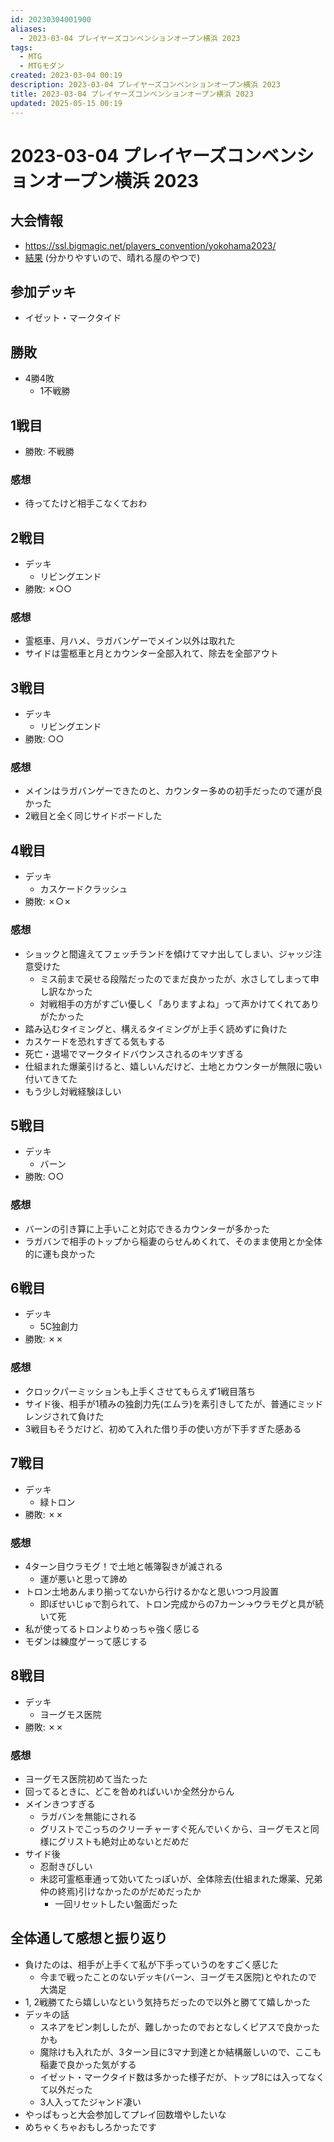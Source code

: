 ```yaml
---
id: 20230304001900
aliases:
  - 2023-03-04 プレイヤーズコンベンションオープン横浜 2023
tags:
  - MTG
  - MTGモダン
created: 2023-03-04 00:19
description: 2023-03-04 プレイヤーズコンベンションオープン横浜 2023
title: 2023-03-04 プレイヤーズコンベンションオープン横浜 2023
updated: 2025-05-15 00:19
---
```


# 2023-03-04 プレイヤーズコンベンションオープン横浜 2023

## 大会情報

- https://ssl.bigmagic.net/players_convention/yokohama2023/
- [結果](https://www.hareruyamtg.com/ja/deck/result?eventName=%E3%83%97%E3%83%AC%E3%82%A4%E3%83%A4%E3%83%BC%E3%82%BA%E3%82%B3%E3%83%B3%E3%83%99%E3%83%B3%E3%82%B7%E3%83%A7%E3%83%B3%E6%A8%AA%E6%B5%9C2023+-+%E3%83%A2%E3%83%80%E3%83%B3%E3%82%AA%E3%83%BC%E3%83%97%E3%83%B3) (分かりやすいので、晴れる屋のやつで)

## 参加デッキ

- イゼット・マークタイド

## 勝敗

- 4勝4敗
    - 1不戦勝

## 1戦目
- 勝敗: 不戦勝

### 感想

- 待ってたけど相手こなくておわ

## 2戦目
- デッキ
    - リビングエンド
- 勝敗:  ✗○○

### 感想

- 霊柩車、月ハメ、ラガバンゲーでメイン以外は取れた
- サイドは霊柩車と月とカウンター全部入れて、除去を全部アウト

## 3戦目
- デッキ
    - リビングエンド
- 勝敗: ○○

### 感想

- メインはラガバンゲーできたのと、カウンター多めの初手だったので運が良かった
- 2戦目と全く同じサイドボードした

## 4戦目
- デッキ
    - カスケードクラッシュ
- 勝敗: ✗○✗

### 感想

- ショックと間違えてフェッチランドを傾けてマナ出してしまい、ジャッジ注意受けた
    - ミス前まで戻せる段階だったのでまだ良かったが、水さしてしまって申し訳なかった
    - 対戦相手の方がすごい優しく「ありますよね」って声かけてくれてありがたかった
- 踏み込むタイミングと、構えるタイミングが上手く読めずに負けた
- カスケードを恐れすぎてる気もする
- 死亡・退場でマークタイドバウンスされるのキツすぎる
- 仕組まれた爆薬引けると、嬉しいんだけど、土地とカウンターが無限に吸い付いてきてた
- もう少し対戦経験ほしい

## 5戦目
- デッキ
    - バーン
- 勝敗: ○○

### 感想

- バーンの引き算に上手いこと対応できるカウンターが多かった
- ラガバンで相手のトップから稲妻のらせんめくれて、そのまま使用とか全体的に運も良かった

## 6戦目
- デッキ
    - 5C独創力
- 勝敗: ✗✗

### 感想

- クロックパーミッションも上手くさせてもらえず1戦目落ち
- サイド後、相手が1積みの独創力先(エムラ)を素引きしてたが、普通にミッドレンジされて負けた
- 3戦目もそうだけど、初めて入れた借り手の使い方が下手すぎた感ある

## 7戦目
- デッキ
    - 緑トロン
- 勝敗: ✗✗

### 感想

- 4ターン目ウラモグ！で土地と帳簿裂きが滅される
    - 運が悪いと思って諦め
- トロン土地あんまり揃ってないから行けるかなと思いつつ月設置
    - 即ぼせいじゅで割られて、トロン完成からの7カーン→ウラモグと具が続いて死
- 私が使ってるトロンよりめっちゃ強く感じる
- モダンは練度ゲーって感じする

## 8戦目
- デッキ
    - ヨーグモス医院
- 勝敗: ✗✗

### 感想

- ヨーグモス医院初めて当たった
- 回ってるときに、どこを咎めればいいか全然分からん
- メインきつすぎる
    - ラガバンを無能にされる
    - グリストでこっちのクリーチャーすぐ死んでいくから、ヨーグモスと同様にグリストも絶対止めないとだめだ
- サイド後
    - 忍耐きびしい
    - 未認可霊柩車通って効いてたっぽいが、全体除去(仕組まれた爆薬、兄弟仲の終焉)引けなかったのがだめだったか
        - 一回リセットしたい盤面だった

## 全体通して感想と振り返り

- 負けたのは、相手が上手くて私が下手っていうのをすごく感じた
    - 今まで戦ったことのないデッキ(バーン、ヨーグモス医院)とやれたので大満足
- 1, 2戦勝てたら嬉しいなという気持ちだったので以外と勝てて嬉しかった
- デッキの話
    - スネアをピン刺ししたが、難しかったのでおとなしくピアスで良かったかも
    - 魔除けも入れたが、3ターン目に3マナ到達とか結構厳しいので、ここも稲妻で良かった気がする
    - イゼット・マークタイド数は多かった様子だが、トップ8には入ってなくて以外だった
    - 3人入ってたジャンド凄い
- やっぱもっと大会参加してプレイ回数増やしたいな
- めちゃくちゃおもしろかったです


